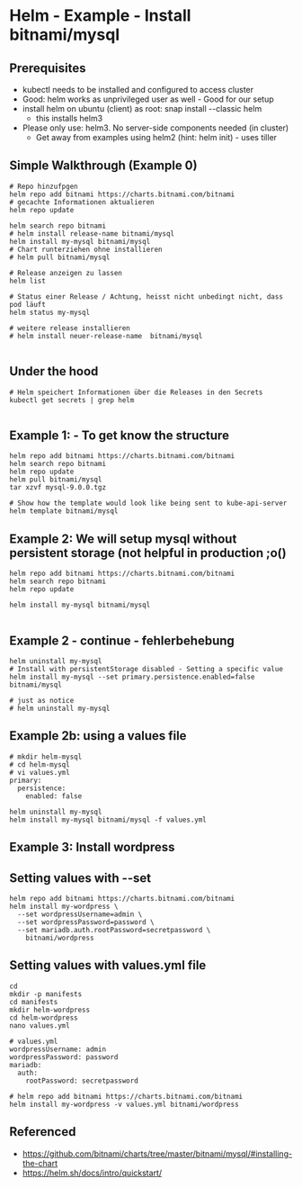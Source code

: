 # Helm - Example - Install bitnami/mysql 

## Prerequisites 

  * kubectl needs to be installed and configured to access cluster
  * Good: helm works as unprivileged user as well - Good for our setup 
  * install helm on ubuntu (client) as root: snap install --classic helm 
    * this installs helm3
  * Please only use: helm3. No server-side components needed (in cluster) 
    * Get away from examples using helm2 (hint: helm init) - uses tiller  

## Simple Walkthrough (Example 0)

```
# Repo hinzufpgen 
helm repo add bitnami https://charts.bitnami.com/bitnami 
# gecachte Informationen aktualieren 
helm repo update

helm search repo bitnami 
# helm install release-name bitnami/mysql
helm install my-mysql bitnami/mysql
# Chart runterziehen ohne installieren 
# helm pull bitnami/mysql

# Release anzeigen zu lassen
helm list 

# Status einer Release / Achtung, heisst nicht unbedingt nicht, dass pod läuft 
helm status my-mysql 

# weitere release installieren 
# helm install neuer-release-name  bitnami/mysql 


```

## Under the hood 

```
# Helm speichert Informationen über die Releases in den Secrets
kubectl get secrets | grep helm 


```


## Example 1: - To get know the structure 

```
helm repo add bitnami https://charts.bitnami.com/bitnami 
helm search repo bitnami 
helm repo update
helm pull bitnami/mysql 
tar xzvf mysql-9.0.0.tgz 

# Show how the template would look like being sent to kube-api-server 
helm template bitnami/mysql

```



## Example 2: We will setup mysql without persistent storage (not helpful in production ;o() 

```
helm repo add bitnami https://charts.bitnami.com/bitnami 
helm search repo bitnami 
helm repo update

helm install my-mysql bitnami/mysql


```


## Example 2 - continue - fehlerbehebung 

```
helm uninstall my-mysql 
# Install with persistentStorage disabled - Setting a specific value 
helm install my-mysql --set primary.persistence.enabled=false bitnami/mysql

# just as notice 
# helm uninstall my-mysql 

```

## Example 2b: using a values file 

```
# mkdir helm-mysql
# cd helm-mysql
# vi values.yml 
primary:
  persistence:
    enabled: false 
```

```
helm uninstall my-mysql
helm install my-mysql bitnami/mysql -f values.yml 
```

## Example 3: Install wordpress 

## Setting values with --set 

```
helm repo add bitnami https://charts.bitnami.com/bitnami 
helm install my-wordpress \
  --set wordpressUsername=admin \
  --set wordpressPassword=password \
  --set mariadb.auth.rootPassword=secretpassword \
    bitnami/wordpress
```

## Setting values with values.yml file 

```
cd
mkdir -p manifests
cd manifests
mkdir helm-wordpress
cd helm-wordpress
nano values.yml 
```

```
# values.yml
wordpressUsername: admin
wordpressPassword: password
mariadb:
  auth:
    rootPassword: secretpassword
```

```
# helm repo add bitnami https://charts.bitnami.com/bitnami 
helm install my-wordpress -v values.yml bitnami/wordpress

```


## Referenced

  * https://github.com/bitnami/charts/tree/master/bitnami/mysql/#installing-the-chart
  * https://helm.sh/docs/intro/quickstart/
